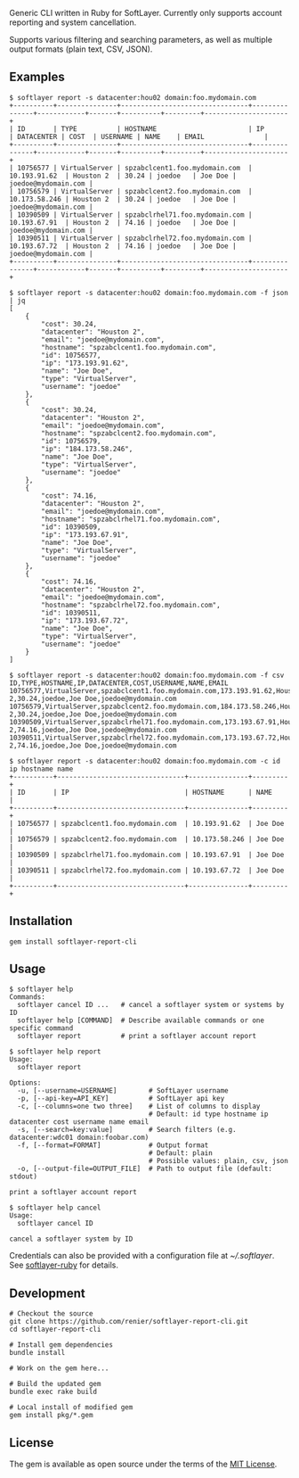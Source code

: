 Generic CLI written in Ruby for SoftLayer. Currently only supports account reporting and system cancellation.

Supports various filtering and searching parameters, as well as multiple output formats (plain text,
 CSV, JSON).

## Examples

    $ softlayer report -s datacenter:hou02 domain:foo.mydomain.com
    +----------+---------------+--------------------------------+---------------+------------+-------+----------+---------+---------------------+
    | ID       | TYPE          | HOSTNAME                       | IP            | DATACENTER | COST  | USERNAME | NAME    | EMAIL               |
    +----------+---------------+--------------------------------+---------------+------------+-------+----------+---------+---------------------+
    | 10756577 | VirtualServer | spzabclcent1.foo.mydomain.com  | 10.193.91.62  | Houston 2  | 30.24 | joedoe   | Joe Doe | joedoe@mydomain.com |
    | 10756579 | VirtualServer | spzabclcent2.foo.mydomain.com  | 10.173.58.246 | Houston 2  | 30.24 | joedoe   | Joe Doe | joedoe@mydomain.com |
    | 10390509 | VirtualServer | spzabclrhel71.foo.mydomain.com | 10.193.67.91  | Houston 2  | 74.16 | joedoe   | Joe Doe | joedoe@mydomain.com |
    | 10390511 | VirtualServer | spzabclrhel72.foo.mydomain.com | 10.193.67.72  | Houston 2  | 74.16 | joedoe   | Joe Doe | joedoe@mydomain.com |
    +----------+---------------+--------------------------------+---------------+------------+-------+----------+---------+---------------------+

    $ softlayer report -s datacenter:hou02 domain:foo.mydomain.com -f json | jq
    [
        {
            "cost": 30.24,
            "datacenter": "Houston 2",
            "email": "joedoe@mydomain.com",
            "hostname": "spzabclcent1.foo.mydomain.com",
            "id": 10756577,
            "ip": "173.193.91.62",
            "name": "Joe Doe",
            "type": "VirtualServer",
            "username": "joedoe"
        },
        {
            "cost": 30.24,
            "datacenter": "Houston 2",
            "email": "joedoe@mydomain.com",
            "hostname": "spzabclcent2.foo.mydomain.com",
            "id": 10756579,
            "ip": "184.173.58.246",
            "name": "Joe Doe",
            "type": "VirtualServer",
            "username": "joedoe"
        },
        {
            "cost": 74.16,
            "datacenter": "Houston 2",
            "email": "joedoe@mydomain.com",
            "hostname": "spzabclrhel71.foo.mydomain.com",
            "id": 10390509,
            "ip": "173.193.67.91",
            "name": "Joe Doe",
            "type": "VirtualServer",
            "username": "joedoe"
        },
        {
            "cost": 74.16,
            "datacenter": "Houston 2",
            "email": "joedoe@mydomain.com",
            "hostname": "spzabclrhel72.foo.mydomain.com",
            "id": 10390511,
            "ip": "173.193.67.72",
            "name": "Joe Doe",
            "type": "VirtualServer",
            "username": "joedoe"
        }
    ]

    $ softlayer report -s datacenter:hou02 domain:foo.mydomain.com -f csv
    ID,TYPE,HOSTNAME,IP,DATACENTER,COST,USERNAME,NAME,EMAIL
    10756577,VirtualServer,spzabclcent1.foo.mydomain.com,173.193.91.62,Houston 2,30.24,joedoe,Joe Doe,joedoe@mydomain.com
    10756579,VirtualServer,spzabclcent2.foo.mydomain.com,184.173.58.246,Houston 2,30.24,joedoe,Joe Doe,joedoe@mydomain.com
    10390509,VirtualServer,spzabclrhel71.foo.mydomain.com,173.193.67.91,Houston 2,74.16,joedoe,Joe Doe,joedoe@mydomain.com
    10390511,VirtualServer,spzabclrhel72.foo.mydomain.com,173.193.67.72,Houston 2,74.16,joedoe,Joe Doe,joedoe@mydomain.com

    $ softlayer report -s datacenter:hou02 domain:foo.mydomain.com -c id ip hostname name
    +----------+--------------------------------+---------------+---------+
    | ID       | IP                             | HOSTNAME      | NAME    |
    +----------+--------------------------------+---------------+---------+
    | 10756577 | spzabclcent1.foo.mydomain.com  | 10.193.91.62  | Joe Doe |
    | 10756579 | spzabclcent2.foo.mydomain.com  | 10.173.58.246 | Joe Doe |
    | 10390509 | spzabclrhel71.foo.mydomain.com | 10.193.67.91  | Joe Doe |
    | 10390511 | spzabclrhel72.foo.mydomain.com | 10.193.67.72  | Joe Doe |
    +----------+--------------------------------+---------------+---------+

## Installation

    gem install softlayer-report-cli

## Usage

    $ softlayer help
    Commands:
      softlayer cancel ID ...   # cancel a softlayer system or systems by ID
      softlayer help [COMMAND]  # Describe available commands or one specific command
      softlayer report          # print a softlayer account report

    $ softlayer help report
    Usage:
      softlayer report

    Options:
      -u, [--username=USERNAME]        # SoftLayer username
      -p, [--api-key=API_KEY]          # SoftLayer api key
      -c, [--columns=one two three]    # List of columns to display
                                       # Default: id type hostname ip datacenter cost username name email
      -s, [--search=key:value]         # Search filters (e.g. datacenter:wdc01 domain:foobar.com)
      -f, [--format=FORMAT]            # Output format
                                       # Default: plain
                                       # Possible values: plain, csv, json
      -o, [--output-file=OUTPUT_FILE]  # Path to output file (default: stdout)

    print a softlayer account report

    $ softlayer help cancel
    Usage:
      softlayer cancel ID

    cancel a softlayer system by ID

Credentials can also be provided with a configuration file at _~/.softlayer_. See [softlayer-ruby](https://github.com/softlayer/softlayer-ruby/blob/master/lib/softlayer/Config.rb#L11) for details.

## Development

    # Checkout the source
    git clone https://github.com/renier/softlayer-report-cli.git
    cd softlayer-report-cli

    # Install gem dependencies
    bundle install

    # Work on the gem here...

    # Build the updated gem
    bundle exec rake build

    # Local install of modified gem
    gem install pkg/*.gem

## License

The gem is available as open source under the terms of the [MIT License](http://opensource.org/licenses/MIT).


